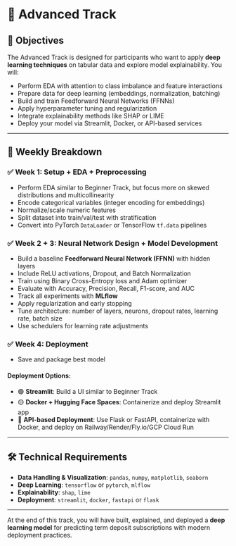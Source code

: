 # 🔴 Advanced Track

## 🎯 Objectives

The Advanced Track is designed for participants who want to apply **deep learning techniques** on tabular data and explore model explainability. You will:

* Perform EDA with attention to class imbalance and feature interactions
* Prepare data for deep learning (embeddings, normalization, batching)
* Build and train Feedforward Neural Networks (FFNNs)
* Apply hyperparameter tuning and regularization
* Integrate explainability methods like SHAP or LIME
* Deploy your model via Streamlit, Docker, or API-based services

---

## 📅 Weekly Breakdown

### ✅ Week 1: Setup + EDA + Preprocessing

* Perform EDA similar to Beginner Track, but focus more on skewed distributions and multicollinearity
* Encode categorical variables (integer encoding for embeddings)
* Normalize/scale numeric features
* Split dataset into train/val/test with stratification
* Convert into PyTorch `DataLoader` or TensorFlow `tf.data` pipelines

### ✅ Week 2 + 3: Neural Network Design + Model Development

* Build a baseline **Feedforward Neural Network (FFNN)** with hidden layers
* Include ReLU activations, Dropout, and Batch Normalization
* Train using Binary Cross-Entropy loss and Adam optimizer
* Evaluate with Accuracy, Precision, Recall, F1-score, and AUC
* Track all experiments with **MLflow**
* Apply regularization and early stopping
* Tune architecture: number of layers, neurons, dropout rates, learning rate, batch size
* Use schedulers for learning rate adjustments

### ✅ Week 4: Deployment

* Save and package best model

#### Deployment Options:

* 🟢 **Streamlit**: Build a UI similar to Beginner Track
* 🟡 **Docker + Hugging Face Spaces**: Containerize and deploy Streamlit app
* 🔴 **API-based Deployment**: Use Flask or FastAPI, containerize with Docker, and deploy on Railway/Render/Fly.io/GCP Cloud Run

---

## 🛠️ Technical Requirements

* **Data Handling & Visualization**: `pandas`, `numpy`, `matplotlib`, `seaborn`
* **Deep Learning**: `tensorflow` or `pytorch`, `mlflow`
* **Explainability**: `shap`, `lime`
* **Deployment**: `streamlit`, `docker`, `fastapi` or `flask`

---

At the end of this track, you will have built, explained, and deployed a **deep learning model** for predicting term deposit subscriptions with modern deployment practices.
